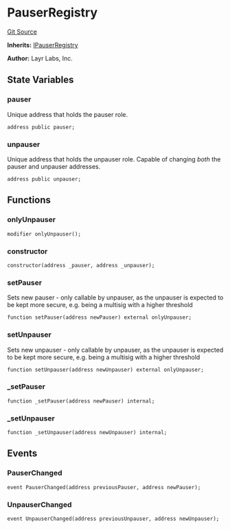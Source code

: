 # PauserRegistry
[Git Source](https://github.com/Sabnock01/eigenlayer-contracts/blob/fa80db0202cf74fb2bae3ffc6aa6db988074a698/src/contracts/permissions/PauserRegistry.sol)

**Inherits:**
[IPauserRegistry](/docs/docgen/src/src/contracts/interfaces/IPauserRegistry.sol/interface.IPauserRegistry.md)

**Author:**
Layr Labs, Inc.


## State Variables
### pauser
Unique address that holds the pauser role.


```solidity
address public pauser;
```


### unpauser
Unique address that holds the unpauser role. Capable of changing *both* the pauser and unpauser addresses.


```solidity
address public unpauser;
```


## Functions
### onlyUnpauser


```solidity
modifier onlyUnpauser();
```

### constructor


```solidity
constructor(address _pauser, address _unpauser);
```

### setPauser

Sets new pauser - only callable by unpauser, as the unpauser is expected to be kept more secure, e.g. being a multisig with a higher threshold


```solidity
function setPauser(address newPauser) external onlyUnpauser;
```

### setUnpauser

Sets new unpauser - only callable by unpauser, as the unpauser is expected to be kept more secure, e.g. being a multisig with a higher threshold


```solidity
function setUnpauser(address newUnpauser) external onlyUnpauser;
```

### _setPauser


```solidity
function _setPauser(address newPauser) internal;
```

### _setUnpauser


```solidity
function _setUnpauser(address newUnpauser) internal;
```

## Events
### PauserChanged

```solidity
event PauserChanged(address previousPauser, address newPauser);
```

### UnpauserChanged

```solidity
event UnpauserChanged(address previousUnpauser, address newUnpauser);
```

